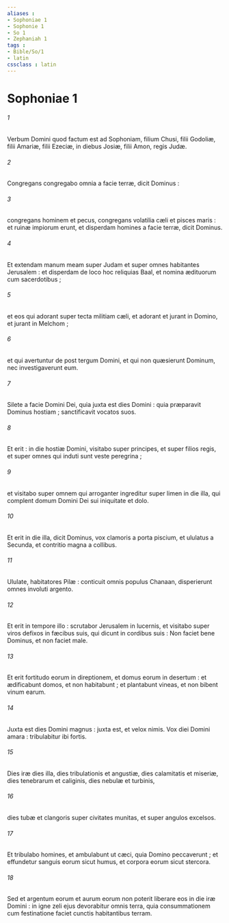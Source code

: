 ```yaml
---
aliases : 
- Sophoniae 1
- Sophonie 1
- So 1
- Zephaniah 1
tags : 
- Bible/So/1
- latin
cssclass : latin
---
```


# Sophoniae 1

###### 1
Verbum Domini quod factum est ad Sophoniam, filium Chusi, filii Godoliæ, filii Amariæ, filii Ezeciæ, in diebus Josiæ, filii Amon, regis Judæ.
###### 2
Congregans congregabo omnia a facie terræ, dicit Dominus :
###### 3
congregans hominem et pecus, congregans volatilia cæli et pisces maris : et ruinæ impiorum erunt, et disperdam homines a facie terræ, dicit Dominus.
###### 4
Et extendam manum meam super Judam et super omnes habitantes Jerusalem : et disperdam de loco hoc reliquias Baal, et nomina ædituorum cum sacerdotibus ;
###### 5
et eos qui adorant super tecta militiam cæli, et adorant et jurant in Domino, et jurant in Melchom ;
###### 6
et qui avertuntur de post tergum Domini, et qui non quæsierunt Dominum, nec investigaverunt eum.
###### 7
Silete a facie Domini Dei, quia juxta est dies Domini : quia præparavit Dominus hostiam ; sanctificavit vocatos suos.
###### 8
Et erit : in die hostiæ Domini, visitabo super principes, et super filios regis, et super omnes qui induti sunt veste peregrina ;
###### 9
et visitabo super omnem qui arroganter ingreditur super limen in die illa, qui complent domum Domini Dei sui iniquitate et dolo.
###### 10
Et erit in die illa, dicit Dominus, vox clamoris a porta piscium, et ululatus a Secunda, et contritio magna a collibus.
###### 11
Ululate, habitatores Pilæ : conticuit omnis populus Chanaan, disperierunt omnes involuti argento.
###### 12
Et erit in tempore illo : scrutabor Jerusalem in lucernis, et visitabo super viros defixos in fæcibus suis, qui dicunt in cordibus suis : Non faciet bene Dominus, et non faciet male.
###### 13
Et erit fortitudo eorum in direptionem, et domus eorum in desertum : et ædificabunt domos, et non habitabunt ; et plantabunt vineas, et non bibent vinum earum.
###### 14
Juxta est dies Domini magnus : juxta est, et velox nimis. Vox diei Domini amara : tribulabitur ibi fortis.
###### 15
Dies iræ dies illa, dies tribulationis et angustiæ, dies calamitatis et miseriæ, dies tenebrarum et caliginis, dies nebulæ et turbinis,
###### 16
dies tubæ et clangoris super civitates munitas, et super angulos excelsos.
###### 17
Et tribulabo homines, et ambulabunt ut cæci, quia Domino peccaverunt ; et effundetur sanguis eorum sicut humus, et corpora eorum sicut stercora.
###### 18
Sed et argentum eorum et aurum eorum non poterit liberare eos in die iræ Domini : in igne zeli ejus devorabitur omnis terra, quia consummationem cum festinatione faciet cunctis habitantibus terram.
